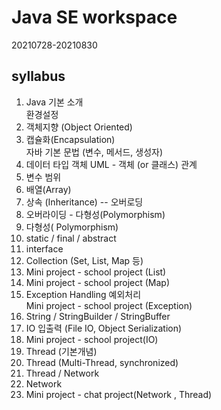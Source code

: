 # Java SE workspace
 20210728-20210830

## syllabus 
1. Java 기본 소개   
   환경설정 
2. 객체지향 (Object Oriented)
3. 캡슐화(Encapsulation)  
   자바 기본 문법 (변수, 메서드, 생성자) 
4. 데이터 타입 객체
   UML - 객체 (or 클래스) 관계 
5. 변수 범위 
6. 배열(Array)
7. 상속 (Inheritance) -- 오버로딩
8. 오버라이딩 - 다형성(Polymorphism)
9. 다형성( Polymorphism)
10. static / final / abstract
11. interface
12. Collection (Set, List, Map 등)
13. Mini project - school project (List)
14. Mini project - school project (Map)
15. Exception Handling 예외처리  
    Mini project - school project (Exception)
16. String / StringBuilder / StringBuffer
17. IO 입출력 (File IO, Object Serialization)
18. Mini project - school project(IO)
19. Thread (기본개념) 
20. Thread (Multi-Thread, synchronized)
21. Thread / Network 
22. Network 
23. Mini project - chat project(Network , Thread)
